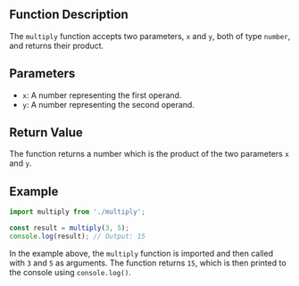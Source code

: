 ## Function Description

The `multiply` function accepts two parameters, `x` and `y`, both of type `number`, and returns their product.

## Parameters

- `x`: A number representing the first operand.
- `y`: A number representing the second operand.

## Return Value

The function returns a number which is the product of the two parameters `x` and `y`.

## Example

```javascript
import multiply from './multiply';

const result = multiply(3, 5);
console.log(result); // Output: 15
```

In the example above, the `multiply` function is imported and then called with `3` and `5` as arguments. The function returns `15`, which is then printed to the console using `console.log()`.